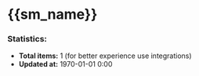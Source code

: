 # {{sm_name}}

### Statistics:
- **Total items:** 1 (for better experience use integrations)
- **Updated at:** 1970-01-01 0:00
